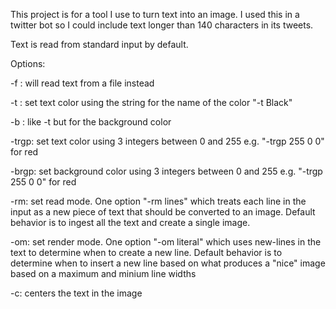 This project is for a tool I use to turn text into an image. I used this in a twitter bot so I could include text longer than 140 characters in its tweets. 


Text is read from standard input by default.


Options:

-f : will read text from a file instead

-t : set text color using the string for the name of the color "-t Black"

-b : like -t but for the background color

-trgp: set text color using 3 integers between 0 and 255 e.g. "-trgp 255 0 0" for red

-brgp: set background color using 3 integers between 0 and 255 e.g. "-trgp 255 0 0" for red

-rm: set read mode. One option "-rm lines" which treats each line in the input as a new piece of text that should be converted to an image. Default behavior is to ingest all the text and create a single image.

-om: set render mode. One option "-om literal" which uses new-lines in the text to determine when to create a new line. Default behavior is to determine when to insert a new line based on what produces a "nice" image based on a maximum and minium line widths

-c: centers the text in the image 

